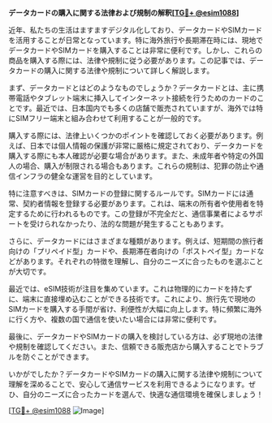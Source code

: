 **データカードの購入に関する法律および規制の解釈[[TG💪+ @esim1088](https://t.me/s/esim1088)]**

近年、私たちの生活はますますデジタル化しており、データカードやSIMカードを活用することが日常となっています。特に海外旅行や長期滞在時には、現地でデータカードやSIMカードを購入することは非常に便利です。しかし、これらの商品を購入する際には、法律や規制に従う必要があります。この記事では、データカードの購入に関する法律や規制について詳しく解説します。

まず、データカードとはどのようなものでしょうか？データカードとは、主に携帯電話やタブレット端末に挿入してインターネット接続を行うためのカードのことです。最近では、日本国内でも多くの店舗で販売されていますが、海外では特にSIMフリー端末と組み合わせて利用することが一般的です。

購入する際には、法律上いくつかのポイントを確認しておく必要があります。例えば、日本では個人情報の保護が非常に厳格に規定されており、データカードを購入する際にも本人確認が必要な場合があります。また、未成年者や特定の外国人の場合、購入が制限される場合もあります。これらの規制は、犯罪の防止や通信インフラの健全な運営を目的としています。

特に注意すべきは、SIMカードの登録に関するルールです。SIMカードには通常、契約者情報を登録する必要があります。これは、端末の所有者や使用者を特定するために行われるものです。この登録が不完全だと、通信事業者によるサポートを受けられなかったり、法的な問題が発生することもあります。

さらに、データカードにはさまざまな種類があります。例えば、短期間の旅行者向けの「プリペイド型」カードや、長期滞在者向けの「ポストペイ型」カードなどがあります。それぞれの特徴を理解し、自分のニーズに合ったものを選ぶことが大切です。

最近では、eSIM技術が注目を集めています。これは物理的にカードを持たずに、端末に直接埋め込むことができる技術です。これにより、旅行先で現地のSIMカードを購入する手間が省け、利便性が大幅に向上します。特に頻繁に海外に行く方や、複数の国で通信を使いたい場合には非常に便利です。

最後に、データカードやSIMカードの購入を検討している方は、必ず現地の法律や規制を確認してください。また、信頼できる販売店から購入することでトラブルを防ぐことができます。

いかがでしたか？データカードやSIMカードの購入に関する法律や規制について理解を深めることで、安心して通信サービスを利用できるようになります。ぜひ、自分のニーズに合ったカードを選んで、快適な通信環境を確保しましょう！

[[TG💪+ @esim1088](https://t.me/s/esim1088) ![Image](https://i.postimg.cc/Y0z9fWf4/image.png)]